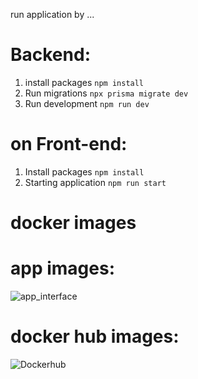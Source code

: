 run application by ...

# Backend:

1. install packages
   `npm install`
2. Run  migrations
   `npx prisma migrate dev`
3. Run  development 
   `npm run dev`

# on Front-end:
1. Install packages
   `npm install`
2. Starting application
   `npm run start`

# docker images


   # app images:
![app_interface](https://user-images.githubusercontent.com/77528473/160001002-f7f67106-0322-4918-b976-38ba9e5a6f54.png)

# docker hub images:
![Dockerhub](https://user-images.githubusercontent.com/77528473/160001351-6677ba0c-25e9-4e56-a803-e412db3348a0.png)
